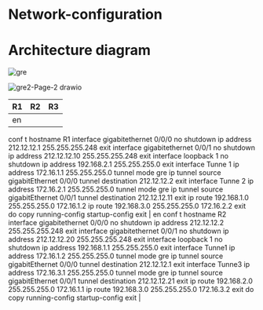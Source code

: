 # Network-configuration

# Architecture diagram
![gre](https://user-images.githubusercontent.com/79700810/131821357-b7786903-6ba2-4460-b712-b428e359e834.png)

![gre2-Page-2 drawio](https://user-images.githubusercontent.com/79700810/131821736-34571abd-b15b-4984-aee8-9464dfb0841f.png)

| R1            | R2            | R3|
| ------------- | ------------- | ------------- |
| en  
conf t 
hostname R1
interface gigabitethernet 0/0/0
no shutdown
ip address 212.12.12.1 255.255.255.248
exit
interface gigabitethernet 0/0/1
no shutdown
ip address 212.12.12.10 255.255.255.248
exit
interface loopback 1 
no shutdown
ip address 192.168.2.1 255.255.255.0
exit
interface Tunne 1
ip address 172.16.1.1 255.255.255.0
tunnel mode gre ip
tunnel source gigabitEthernet 0/0/0
tunnel destination 212.12.12.2
exit
interface Tunne 2
ip address 172.16.2.1 255.255.255.0
tunnel mode gre ip
tunnel source gigabitEthernet 0/0/1
tunnel destination 212.12.12.11
exit
ip route 192.168.1.0 255.255.255.0 172.16.1.2
ip route 192.168.3.0 255.255.255.0 172.16.2.2
exit
do copy running-config startup-config
exit
|
en 
conf t
hostname R2
interface gigabitethernet 0/0/0
no shutdown
ip address 212.12.12.2 255.255.255.248
exit
interface gigabitethernet 0/0/1
no shutdown
ip address 212.12.12.20 255.255.255.248
exit
interface loopback 1 
no shutdown
ip address 192.168.1.1 255.255.255.0
exit
interface Tunne1
ip address 172.16.1.2 255.255.255.0
tunnel mode gre ip
tunnel source gigabitEthernet 0/0/0
tunnel destination 212.12.12.1
exit
interface Tunne3
ip address 172.16.3.1 255.255.255.0
tunnel mode gre ip
tunnel source gigabitEthernet 0/0/1
tunnel destination 212.12.12.21
exit
ip route 192.168.2.0 255.255.255.0 172.16.1.1
ip route 192.168.3.0 255.255.255.0 172.16.3.2
exit
do copy running-config startup-config
exit
|
